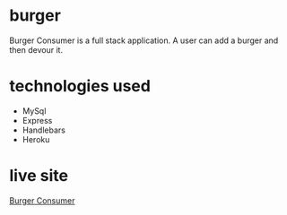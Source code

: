 # burger
Burger Consumer is a full stack application. A user can add a burger and then devour it.

# technologies used
- MySql
- Express
- Handlebars
- Heroku

# live site 
[Burger Consumer ](https://desolate-anchorage-24369.herokuapp.com/)